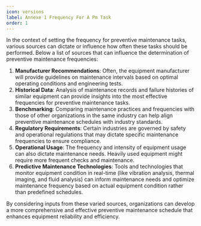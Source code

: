 ```yaml
---
icon: versions
label: Annexe 1 Frequency For A Pm Task
order: 1
---
```


In the context of setting the frequency for preventive maintenance tasks, various sources can dictate or influence how often these tasks should be performed. Below a list of sources that can influence the determination of preventive maintenance frequencies:

1. **Manufacturer Recommendations**: Often, the equipment manufacturer will provide guidelines on maintenance intervals based on optimal operating conditions and engineering tests.
2. **Historical Data**: Analysis of maintenance records and failure histories of similar equipment can provide insights into the most effective frequencies for preventive maintenance tasks.
3. **Benchmarking**: Comparing maintenance practices and frequencies with those of other organizations in the same industry can help align preventive maintenance schedules with industry standards.
4. **Regulatory Requirements**: Certain industries are governed by safety and operational regulations that may dictate specific maintenance frequencies to ensure compliance.
5. **Operational Usage**: The frequency and intensity of equipment usage can also dictate maintenance needs. Heavily used equipment might require more frequent checks and maintenance.
6. **Predictive Maintenance Technologies**: Tools and technologies that monitor equipment condition in real-time (like vibration analysis, thermal imaging, and fluid analysis) can inform maintenance needs and optimize maintenance frequency based on actual equipment condition rather than predefined schedules.

By considering inputs from these varied sources, organizations can develop a more comprehensive and effective preventive maintenance schedule that enhances equipment reliability and efficiency.